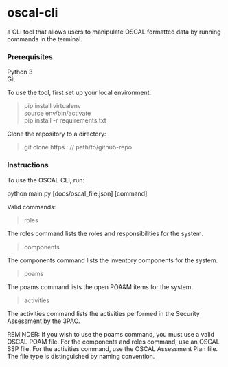 # oscal-cli
a CLI tool that allows users to manipulate OSCAL formatted data by running commands in the terminal.

### Prerequisites  
Python 3  
Git  

To use the tool, first set up your local environment:

>pip install virtualenv  
>source env/bin/activate  
>pip install -r requirements.txt  

Clone the repository to a directory:
>git clone https : // path/to/github-repo


### Instructions  
To use the OSCAL CLI, run:

python main.py [docs/oscal_file.json] [command]

Valid commands:  
>roles    

The roles command lists the roles and responsibilities for the system.   

>components  

The components command lists the inventory components for the system.   

>poams  

The poams command lists the open POA&M items for the system.    

>activities  

The activities command lists the activities performed in the Security Assessment by the 3PAO.  


REMINDER:  If you wish to use the poams command, you must use a valid OSCAL POAM file.  For the components and roles command, use an OSCAL SSP file.  For the activities command, use the OSCAL Assessment Plan file.  The file type is distinguished by naming convention.
